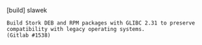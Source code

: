 [build] slawek

    Build Stork DEB and RPM packages with GLIBC 2.31 to preserve
    compatibility with legacy operating systems.
    (Gitlab #1538)
